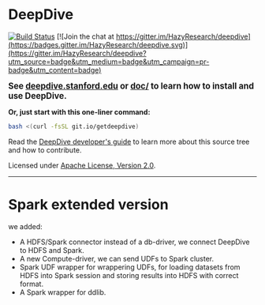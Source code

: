 # DeepDive

[![Build Status](https://travis-ci.org/HazyResearch/deepdive.svg?branch=master)](https://travis-ci.org/HazyResearch/deepdive)
[![Join the chat at https://gitter.im/HazyResearch/deepdive](https://badges.gitter.im/HazyResearch/deepdive.svg)](https://gitter.im/HazyResearch/deepdive?utm_source=badge&utm_medium=badge&utm_campaign=pr-badge&utm_content=badge)

<strong><big>See [deepdive.stanford.edu](http://deepdive.stanford.edu) or [doc/](doc/index.md) to learn how to install and use DeepDive.</big></strong>

<strong>Or, just start with this one-liner command:</strong>
```bash
bash <(curl -fsSL git.io/getdeepdive)
```

Read the [DeepDive developer's guide](doc/developer.md#readme) to learn more about this source tree and how to contribute.

Licensed under [Apache License, Version 2.0](http://www.apache.org/licenses/LICENSE-2.0.txt).


---
# Spark extended version
we added:
- A HDFS/Spark connector instead of a db-driver, we connect DeepDive to HDFS and Spark.
- A new Compute-driver, we can send UDFs to Spark cluster.
- Spark UDF wrapper for wrappering UDFs, for loading datasets from HDFS into Spark session and storing results into HDFS with correct format.
- A Spark wrapper for ddlib.

